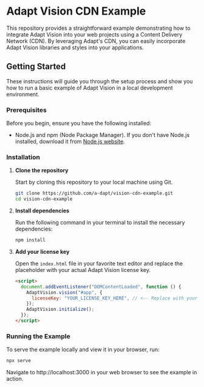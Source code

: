 # Adapt Vision CDN Example

This repository provides a straightforward example demonstrating how to integrate Adapt Vision into your web projects using a Content Delivery Network (CDN). By leveraging Adapt's CDN, you can easily incorporate Adapt Vision libraries and styles into your applications.

## Getting Started

These instructions will guide you through the setup process and show you how to run a basic example of Adapt Vision in a local development environment.

### Prerequisites

Before you begin, ensure you have the following installed:

- Node.js and npm (Node Package Manager). If you don't have Node.js installed, download it from [Node.js website](https://nodejs.org/).

### Installation

1. **Clone the repository**

   Start by cloning this repository to your local machine using Git.

   ```bash
   git clone https://github.com/a-dapt/vision-cdn-example.git
   cd vision-cdn-example
   ```

2. **Install dependencies**

   Run the following command in your terminal to install the necessary dependencies:

   ```bash
   npm install
   ```

3. **Add your license key**

   Open the `index.html` file in your favorite text editor and replace the placeholder with your actual Adapt Vision license key.

   ```html
   <script>
     document.addEventListener("DOMContentLoaded", function () {
       AdaptVision.vision("#app", {
         licenseKey: "YOUR_LICENSE_KEY_HERE", // <-- Replace with your license key
       });
       AdaptVision.initialize();
     });
   </script>
   ```

### Running the Example

To serve the example locally and view it in your browser, run:

```bash
npx serve
```

Navigate to http://localhost:3000 in your web browser to see the example in action.
